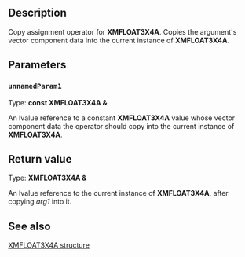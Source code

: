## Description

Copy assignment operator for **XMFLOAT3X4A**. Copies the argument's vector component data into the current instance of **XMFLOAT3X4A**.

## Parameters

### `unnamedParam1`

Type: **const XMFLOAT3X4A &**

An lvalue reference to a constant **XMFLOAT3X4A** value whose vector component data the operator should copy into the current instance of **XMFLOAT3X4A**.

## Return value

Type: **XMFLOAT3X4A &**

An lvalue reference to the current instance of **XMFLOAT3X4A**, after copying *arg1* into it.

## See also

[XMFLOAT3X4A structure](https://learn.microsoft.com/windows/win32/api/directxmath/ns-directxmath-xmfloat3x4a)